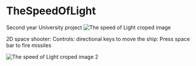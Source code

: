 # TheSpeedOfLight
Second year University project
![The speed of Light croped image](https://user-images.githubusercontent.com/78236411/215545274-e1315f91-401c-4836-aa6c-2f77c2d1a167.png)


2D space shooter:
Controls: directional keys to move the ship:
Press space bar to fire missiles


![The speed of Light croped image 2](https://user-images.githubusercontent.com/78236411/215546040-e1ac7fa5-91f2-4a8a-85a7-e17314e63bcc.png)
